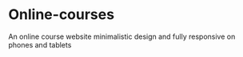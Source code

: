 # Online-courses
An online course website minimalistic design and fully responsive on phones and tablets
